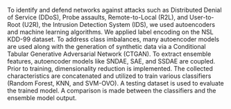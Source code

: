 To identify and defend networks against attacks such as Distributed Denial of Service (DDoS), Probe assaults, Remote-to-Local (R2L), and User-to-Root (U2R), the Intrusion Detection System (IDS), we used autoencoders and machine learning algorithms. 
We applied label encoding on the NSL KDD-99 dataset. 
To address class imbalances, many autoencoder models are used along with the generation of synthetic data via a Conditional Tabular Generative Adversarial Network (CTGAN). 
To extract ensemble features, autoencoder models like SNDAE, SAE, and SSDAE are coupled. 
Prior to training, dimensionality reduction is implemented. 
The collected characteristics are concatenated and utilized to train various classifiers (Random Forest, KNN, and SVM-OVO). 
A testing dataset is used to evaluate the trained model. 
A comparison is made between the classifiers and the ensemble model output.
